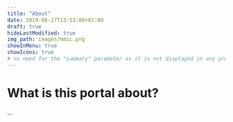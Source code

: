 ```yaml
---
title: "About"
date: 2019-06-17T23:53:00+01:00
draft: true
hideLastModified: true
img_path: images/mmic.png
showInMenu: true
showIcons: true
# no need for the "summary" parameter as it is not displayed in any previews
---
```


# What is this portal about?
...

